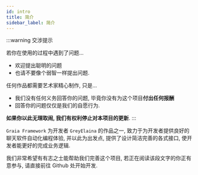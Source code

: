 ```yaml
---
id: intro
title: 简介
sidebar_label: 简介
---
```


:::warning 交涉提示

若你在使用的过程中遇到了问题...

 - 欢迎提出聪明的问题
 - 也请不要像个弱智一样提出问题.

任何作品都需要艺术家精心制作, 只是...
 - 我们没有任何义务回答你的问题, 毕竟你没有为这个项目**付出任何报酬**
 - 回答你的问题仅仅是我们的自愿行为.

**如果你以此无理取闹, 我们有权利停止对本项目的更新**.
:::

`Graia Framework` 为开发者 `GreyElaina` 的作品之一, 致力于为开发者提供良好的聊天软件自动化编程体验,
并以此为出发点, 提供了设计简洁完善的各式接口, 使开发者能更好的完成业务逻辑.

我们非常希望有有志之士能帮助我们完善这个项目, 若正在阅读该段文字的你正有意参与,
请直接前往 Github 处开始开发.